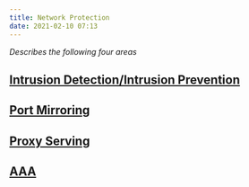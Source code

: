 ```yaml
---
title: Network Protection
date: 2021-02-10 07:13
---
```

_Describes the following four areas_

## [Intrusion Detection/Intrusion Prevention](2021-02-10--07-15-27Z--intrusion_detection_intrusion_prevention.md)
## [Port Mirroring](2021-02-10--07-16-31Z--port_mirroring.md)
## [Proxy Serving](2021-02-10--07-16-54Z--proxy_serving.md)
## [AAA](2021-02-05--06-25-36Z--aaa.md)
